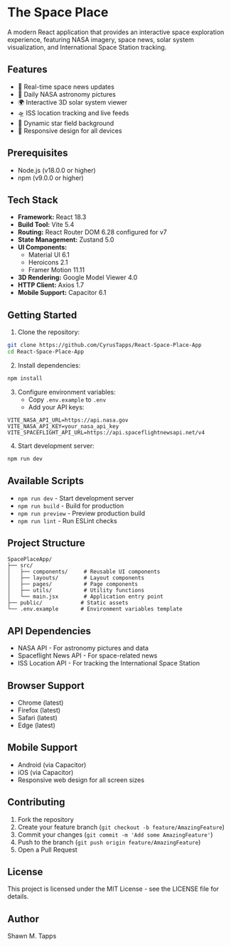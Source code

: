 # The Space Place

A modern React application that provides an interactive space exploration experience, featuring NASA imagery, space news, solar system visualization, and International Space Station tracking.

## Features

- 🚀 Real-time space news updates
- 🌠 Daily NASA astronomy pictures
- 🌍 Interactive 3D solar system viewer
- 🛸 ISS location tracking and live feeds
- 🌌 Dynamic star field background
- 📱 Responsive design for all devices

## Prerequisites

- Node.js (v18.0.0 or higher)
- npm (v9.0.0 or higher)

## Tech Stack

- **Framework:** React 18.3
- **Build Tool:** Vite 5.4
- **Routing:** React Router DOM 6.28 configured for v7
- **State Management:** Zustand 5.0
- **UI Components:**
  - Material UI 6.1
  - Heroicons 2.1
  - Framer Motion 11.11
- **3D Rendering:** Google Model Viewer 4.0
- **HTTP Client:** Axios 1.7
- **Mobile Support:** Capacitor 6.1

## Getting Started

1. Clone the repository:

```bash
git clone https://github.com/CyrusTapps/React-Space-Place-App
cd React-Space-Place-App
```

2. Install dependencies:

```bash
npm install
```

3. Configure environment variables:
   - Copy `.env.example` to `.env`
   - Add your API keys:

```env
VITE_NASA_API_URL=https://api.nasa.gov
VITE_NASA_API_KEY=your_nasa_api_key
VITE_SPACEFLIGHT_API_URL=https://api.spaceflightnewsapi.net/v4
```

4. Start development server:

```bash
npm run dev
```

## Available Scripts

- `npm run dev` - Start development server
- `npm run build` - Build for production
- `npm run preview` - Preview production build
- `npm run lint` - Run ESLint checks

## Project Structure

```
SpacePlaceApp/
├── src/
│   ├── components/     # Reusable UI components
│   ├── layouts/        # Layout components
│   ├── pages/          # Page components
│   ├── utils/          # Utility functions
│   └── main.jsx        # Application entry point
├── public/            # Static assets
└── .env.example       # Environment variables template
```

## API Dependencies

- NASA API - For astronomy pictures and data
- Spaceflight News API - For space-related news
- ISS Location API - For tracking the International Space Station

## Browser Support

- Chrome (latest)
- Firefox (latest)
- Safari (latest)
- Edge (latest)

## Mobile Support

- Android (via Capacitor)
- iOS (via Capacitor)
- Responsive web design for all screen sizes

## Contributing

1. Fork the repository
2. Create your feature branch (`git checkout -b feature/AmazingFeature`)
3. Commit your changes (`git commit -m 'Add some AmazingFeature'`)
4. Push to the branch (`git push origin feature/AmazingFeature`)
5. Open a Pull Request

## License

This project is licensed under the MIT License - see the LICENSE file for details.

## Author

Shawn M. Tapps
